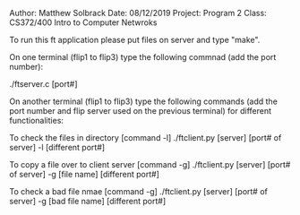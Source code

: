 Author: Matthew Solbrack
Date: 08/12/2019
Project: Program 2
Class: CS372/400 Intro to Computer Netwroks

To run this ft application please put files on server and type "make".

On one terminal (flip1 to flip3) type the following commnad (add the port number):

./ftserver.c [port#]

On another terminal (flip1 to flip3) type the following commands (add the port number and flip server used on the previous terminal) for different functionalities:

To check the files in directory [command -l]
./ftclient.py [server] [port# of server] -l [different port#]

To copy a file over to client server [command -g]
./ftclient.py [server] [port# of server] -g [file name] [different port#]

To check a bad file nmae [command -g]
./ftclient.py [server] [port# of server] -g [bad file name] [different port#]
                                                                                                                                                                                                          